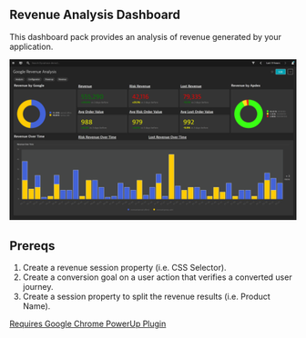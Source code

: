 ## Revenue Analysis Dashboard
This dashboard pack provides an analysis of revenue generated by your application.

![Revenue Dashboard](RAT.png)

## Prereqs
1. Create a revenue session property (i.e. CSS Selector).
2. Create a conversion goal on a user action that verifies a converted user journey.
3. Create a session property to split the revenue results (i.e. Product Name).

[Requires Google Chrome PowerUp Plugin](https://chrome.google.com/webstore/detail/dynatrace-dashboard-power/dmpgdhbpdodhddciokonbahhbpaalmco)
